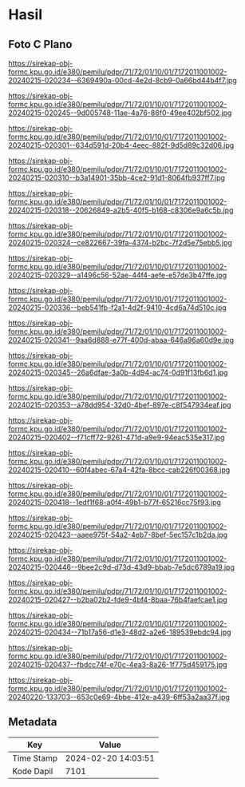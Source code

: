 # Hasil

## Foto C Plano

https://sirekap-obj-formc.kpu.go.id/e380/pemilu/pdpr/71/72/01/10/01/7172011001002-20240215-020234--6369490a-00cd-4e2d-8cb9-0a66bd44b4f7.jpg

https://sirekap-obj-formc.kpu.go.id/e380/pemilu/pdpr/71/72/01/10/01/7172011001002-20240215-020245--9d005748-11ae-4a76-86f0-49ee402bf502.jpg

https://sirekap-obj-formc.kpu.go.id/e380/pemilu/pdpr/71/72/01/10/01/7172011001002-20240215-020301--634d591d-20b4-4eec-882f-9d5d89c32d06.jpg

https://sirekap-obj-formc.kpu.go.id/e380/pemilu/pdpr/71/72/01/10/01/7172011001002-20240215-020310--b3a14901-35bb-4ce2-91d1-8064fb937ff7.jpg

https://sirekap-obj-formc.kpu.go.id/e380/pemilu/pdpr/71/72/01/10/01/7172011001002-20240215-020318--20626849-a2b5-40f5-b168-c8306e9a6c5b.jpg

https://sirekap-obj-formc.kpu.go.id/e380/pemilu/pdpr/71/72/01/10/01/7172011001002-20240215-020324--ce822667-39fa-4374-b2bc-7f2d5e75ebb5.jpg

https://sirekap-obj-formc.kpu.go.id/e380/pemilu/pdpr/71/72/01/10/01/7172011001002-20240215-020329--a1496c56-52ae-44f4-aefe-e57de3b47ffe.jpg

https://sirekap-obj-formc.kpu.go.id/e380/pemilu/pdpr/71/72/01/10/01/7172011001002-20240215-020336--beb541fb-f2a1-4d2f-9410-4cd6a74d510c.jpg

https://sirekap-obj-formc.kpu.go.id/e380/pemilu/pdpr/71/72/01/10/01/7172011001002-20240215-020341--9aa6d888-e77f-400d-abaa-646a96a60d9e.jpg

https://sirekap-obj-formc.kpu.go.id/e380/pemilu/pdpr/71/72/01/10/01/7172011001002-20240215-020345--26a6dfae-3a0b-4d94-ac74-0d91f13fb6d1.jpg

https://sirekap-obj-formc.kpu.go.id/e380/pemilu/pdpr/71/72/01/10/01/7172011001002-20240215-020353--a78dd954-32d0-4bef-897e-c8f547934eaf.jpg

https://sirekap-obj-formc.kpu.go.id/e380/pemilu/pdpr/71/72/01/10/01/7172011001002-20240215-020402--f71cff72-9261-471d-a9e9-94eac535e317.jpg

https://sirekap-obj-formc.kpu.go.id/e380/pemilu/pdpr/71/72/01/10/01/7172011001002-20240215-020410--60f4abec-67a4-42fa-8bcc-cab226f00368.jpg

https://sirekap-obj-formc.kpu.go.id/e380/pemilu/pdpr/71/72/01/10/01/7172011001002-20240215-020418--1edf1f68-a0f4-49b1-b77f-65216cc75f93.jpg

https://sirekap-obj-formc.kpu.go.id/e380/pemilu/pdpr/71/72/01/10/01/7172011001002-20240215-020423--aaee975f-54a2-4eb7-8bef-5ec157c1b2da.jpg

https://sirekap-obj-formc.kpu.go.id/e380/pemilu/pdpr/71/72/01/10/01/7172011001002-20240215-020446--9bee2c9d-d73d-43d9-bbab-7e5dc6789a19.jpg

https://sirekap-obj-formc.kpu.go.id/e380/pemilu/pdpr/71/72/01/10/01/7172011001002-20240215-020427--b2ba02b2-fde9-4bf4-8baa-76b4faefcae1.jpg

https://sirekap-obj-formc.kpu.go.id/e380/pemilu/pdpr/71/72/01/10/01/7172011001002-20240215-020434--71b17a56-d1e3-48d2-a2e6-189539ebdc94.jpg

https://sirekap-obj-formc.kpu.go.id/e380/pemilu/pdpr/71/72/01/10/01/7172011001002-20240215-020437--fbdcc74f-e70c-4ea3-8a26-1f775d459175.jpg

https://sirekap-obj-formc.kpu.go.id/e380/pemilu/pdpr/71/72/01/10/01/7172011001002-20240220-133703--653c0e69-4bbe-412e-a439-6ff53a2aa37f.jpg


## Metadata

| Key        | Value               |
| ---------- | ------------------- |
| Time Stamp | 2024-02-20 14:03:51 |
| Kode Dapil | 7101                |



